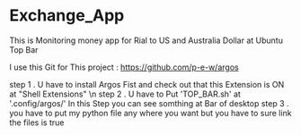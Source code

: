 # Exchange_App

This is Monitoring money app for Rial to US and Australia Dollar at Ubuntu Top Bar

I use this Git for This project : https://github.com/p-e-w/argos

step 1 . U have to install Argos Fist and check out that this Extension is ON at "Shell Extensions" \n
step 2 . U have to Put 'TOP_BAR.sh' at '.config/argos/'
  In this Step you can see somthing at Bar of desktop
step 3 . you have to put my python file any where you want but you have to sure link the files is true
